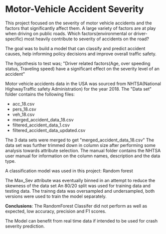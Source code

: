 # Motor-Vehicle Accident Severity 
This project focused on the severity of motor vehicle accidents and the factors that significantly affect them.
A large variety of factors are at play when driving on public roads. Which factors(environmental or driver-specific) most heavily contribute to severity of accidents on the road?

The goal was to build a model that can classify and predict accident causes, help informing policy decisions and improve overall traffic safety.

The hypothesis to test was; "Driver related factors(Age, over speeding status, Traveling speed) have a significant effect on the severity level of an accident"

Motor vehicle accidents data in the USA was sourced from NHTSA(National HighwayTraffic safety Administration) for the year 2018.
The "Data set" folder  contains the following files:
-  acc_18.csv
-  pers_18.csv
-  veh_18.csv
-  merged_accident_data_18.csv
-  filtered_accident_data_1.csv
-  filtered_accident_data_updated.csv

The 3 data sets were merged to get "merged_accident_data_18.csv"
The data set was further trimmed down in column size after performing some analysis towards attribute selection.
The manual folder contains the NHTSA user manual for information on the column names, description and the data type.

A classification model was used in this project:
Random forest

The Max_Sev attribute was eventually binned in an attempt to reduce the skewness of the data set
An 80/20 split was used for training data and testing data.
The trainng data was oversampled and undersampled, both versions were used to train the model separately.

**Conclusions**:
The RandomForest Classifer did not perform as well as expected, low accuracy, precision and F1 scores.

The Model can benefit from real time data if intended to be used for crash severity prediction.

